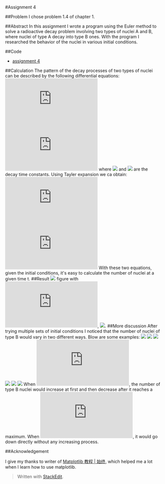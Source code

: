 #Assignment 4

##Problem
I chose problem 1.4 of chapter 1.

##Abstract
In this assignment I wrote a program using the Euler method to solve a radioactive decay problem involving two types of nuclei A and B, where nuclei of type A decay into type B ones. With the program I researched the behavior of the nuclei in various initial conditions.

##Code
-  [assignment 4](https://github.com/aragornranger/computationalphysics_N2013301020051/blob/master/chapter1/assignment4/asgmnt4_4.py)

##Calculation
The pattern of the decay processes of two types of nuclei can be described by the following differential equations:
![](http://latex.codecogs.com/gif.latex?%5Cfrac%7BdN_A%7D%7Bdt%7D%20%3D%20-%20%5Cfrac%7BN_A%7D%7B%5Ctau_A%7D)
![](http://latex.codecogs.com/gif.latex?%5Cfrac%7BdN_B%7D%7Bdt%7D%20%3D%20%5Cfrac%7BN_A%7D%7B%5Ctau_A%7D%20-%20%5Cfrac%7BN_B%7D%7B%5Ctau_B%7D)
where ![](http://latex.codecogs.com/gif.latex?\tau_A) and ![](http://latex.codecogs.com/gif.latex?\tau_A) are the decay time constants. Using Tayler expansion we ca obtain:
![](http://latex.codecogs.com/gif.latex?N_A%28t&plus;%5CDelta%20t%29%20%5Capprox%20N_A%28t%29%20-%20%5Cfrac%7BN_A%28t%29%7D%7B%5Ctau%7D%5CDelta%20t)
![](http://latex.codecogs.com/gif.latex?N_B%28t&plus;%5CDelta%20t%29%20%5Capprox%20N_B%28t%29%20&plus;%20%5Cfrac%7BN_A%28t%29%7D%7B%5Ctau%7D%5CDelta%20t%20-%20%5Cfrac%7BN_B%28t%29%7D%7B%5Ctau%7D%5CDelta%20t)
With these two equations, given the initial conditions, it's easy to calculate the number of nuclei at a given time t.
##Result
![](https://raw.githubusercontent.com/aragornranger/computationalphysics_N2013301020051/master/pictures/chapter1/1000%2C1000%2C2%2C2.png)
figure with ![](http://latex.codecogs.com/gif.latex?N_A=N_B=1000), ![](http://latex.codecogs.com/gif.latex?\tau_A=\tau_B=2).
##More discussion
After trying multiple sets of initial conditions I noticed that the number of nuclei of type B would vary in two different ways. Blow are some examples:
![](https://raw.githubusercontent.com/aragornranger/computationalphysics_N2013301020051/master/pictures/chapter1/500%2C1000%2C2%2C2.png)
![](http://latex.codecogs.com/gif.latex?N_A=500,N_B=1000,\tau_A=2,\tau_B=2)
![](https://raw.githubusercontent.com/aragornranger/computationalphysics_N2013301020051/master/pictures/chapter1/1000%2C500%2C2%2Cpoint5.png)
![](http://latex.codecogs.com/gif.latex?N_A=1000,N_B=500,\tau_A=2,\tau_B=0.5)
![](https://raw.githubusercontent.com/aragornranger/computationalphysics_N2013301020051/master/pictures/chapter1/1000%2C500%2C2%2C10.png)
![](http://latex.codecogs.com/gif.latex?N_A=1000,N_B=500,\tau_A=2,\tau_B=10)
When ![](http://latex.codecogs.com/gif.latex?%5Cfrac%7BN_A%7D%7BN_B%7D%3E%5Cfrac%7B%5Ctau_A%7D%7B%5Ctau_B%7D), the number of type B nuclei would increase at first and then decrease after it reaches a maximum. When ![](http://latex.codecogs.com/gif.latex?%5Cfrac%7BN_A%7D%7BN_B%7D%3C%5Cfrac%7B%5Ctau_A%7D%7B%5Ctau_B%7D), it would go down directly without any increasing process.

##Acknowledgement

I give my thanks to writer of [Matplotlib 教程 | 始终](http://liam0205.me/2014/09/11/matplotlib-tutorial-zh-cn/), which helped me a lot when I learn how to use matplotlib.

> Written with [StackEdit](https://stackedit.io/).
